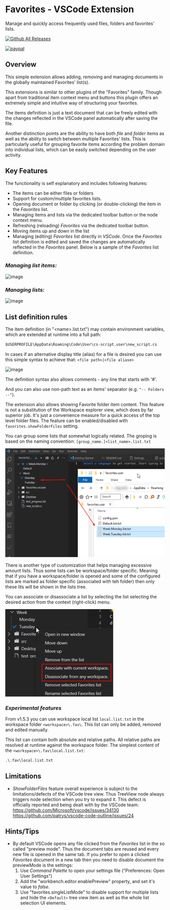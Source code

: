 # Favorites - VSCode Extension

Manage and quickly access frequently used files, folders and favorites' lists.

[![Github All Releases](https://vsmarketplacebadge.apphb.com/installs-short/oleg-shilo.favorites.svg)]()

[![paypal](https://www.paypalobjects.com/en_US/i/btn/btn_donateCC_LG.gif)](https://www.cs-script.net/cs-script/Donation.html)

## Overview

This simple extension allows adding, removing and managing documents in the globally maintained Favorites' list(s).

This extensions is similar to other plugins of the "Favorites" family. Though apart from traditional item context menu and buttons this plugin offers an extremely simple and intuitive way of structuring your favorites.

The items definition is just a text document that can be freely edited with the changes reflected in the VSCode panel automatically after saving the file.

Another distinction points are the ability to have both _file_ and _folder_ items as well as the ability to switch between multiple Favorites' lists. This is particularly useful for grouping favorite items according the problem domain into individual lists, which can be easily switched depending on the user activity.

## Key Features

The functionality is self explanatory and includes following features:

* The items can be either files or folders
* Support for custom/multiple favorites lists.
* Opening document or folder by clicking (or double-clicking) the item in the _Favorites_ list.
* Managing items and lists via the dedicated toolbar button or the node context menu.
* Refreshing (reloading) _Favorites_ via the dedicated toolbar button.
* Moving items up and down in the list
* Managing (editing) _Favorites_ list directly in _VSCode_. Once the _Favorites_ list definition is edited and saved the changes are automatically reflected in the _Favorites_ panel. Below is a sample of the _Favorites_ list definition.

### _Managing list items:_

![image](https://raw.githubusercontent.com/oleg-shilo/Favorites.vscode/master/resources/images/favorites_vscode.gif)

### _Managing lists:_

![image](https://raw.githubusercontent.com/oleg-shilo/Favorites.vscode/master/resources/images/codemap.lists.gif)

## List definition rules

The item definition (in "&lt;name&gt;.list.txt") may contain environment variables, which  are extended at runtime into a full path:

```txt
$USERPROFILE\AppData\Roaming\Code\User\cs-script.user\new_script.cs
```

In cases if an alternative display title (alias) for a file is desired you can use this simple syntax to achieve that: `<file path>|<file aliase>`

![image](https://user-images.githubusercontent.com/16729806/156863567-e039de94-5a94-4c05-9b24-5e1d633c1e0a.png)

The definition syntax also allows comments - any line that starts with '#'.

And you can also use non-path text as an items' separator (e.g. `"-- Folders --"`).

The extension also allows showing Favorite folder item content.
This feature is not a substitution of the Workspace explorer view, which does by far superior job. It's just a convenience measure for a quick access of the top level folder files. The feature can be enabled/disabled with `favorites.showFolderFiles` setting.

You can group some lists that somewhat logically related. The groping is based on the naming convention: `[group_name.]<list_name>.list.txt`

![](resources/images/favorites_grouping.png)

There is another type of customization that helps managing excessive amount lists. Thus some lists can be workspace/folder specific. Meaning that if you have a workspace/folder is opened and some of the configured lists are marked as folder specific (associated with teh folder) then only these lits will be shown in the lists tree.

You can associate or disassociate a list by selecting the list selecting the desired action from the context (right-click) menu.

![](resources/images/folder_specific.png)

### _Experimental features_

From v1.5.3 you can use workspace local list `local.list.txt` in the workspace folder `<workspace>\.fav\`. This list can only be added, removed and edited manually.

This list can contain both absolute and relative paths. All relative paths are resolved at runtime against the workspace folder.
The simplest content of the `<workspace>\.fav\local.list.txt`:

```txt 
.\.fav\local.list.txt 
```



## Limitations

* _ShowFolderFiles_ feature overall experience is subject to the limitations/defects of the VSCode tree view. Thus TreeView node always triggers node selection when you try to expand it. This defect is officially reported and being dealt with by the VSCode team:<br/>
   https://github.com/Microsoft/vscode/issues/34130<br/>
   https://github.com/patrys/vscode-code-outline/issues/24<br/>

## Hints/Tips

* By default VSCode opens any file clicked from the  _Favorites_ list in the so called "preview mode". Thus the document tabs are reused and every new file is opened in the same tab. If you prefer to open a clicked _Favorites_ document in a new tab then you need to disable document the previewMode is the settings:
  1. Use _Command Palette_ to open your settings file ("Preferences: Open User Settings")
  2. Add the "workbench.editor.enablePreview" property, and set it's value to _false_.
  3. Use "favorites.singleListMode" to disable support for multiple lists and hide the `<Default>` tree view item as well as the whole list selection UI elements.
